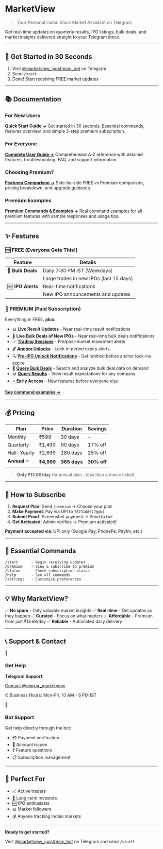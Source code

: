 # MarketView

> Your Personal Indian Stock Market Assistant on Telegram

Get real-time updates on quarterly results, IPO listings, bulk deals, and market insights delivered straight to your Telegram inbox.

---

## 🚀 Get Started in 30 Seconds

1. Visit [@marketview_ipostream_bot](https://t.me/marketview_ipostream_bot) on Telegram
2. Send `/start`
3. Done! Start receiving FREE market updates

---

## 📚 Documentation

### For New Users
**[Quick Start Guide →](QUICK_START.md)**
Get started in 30 seconds. Essential commands, features overview, and simple 3-step premium subscription.

### For Everyone
**[Complete User Guide →](USER_GUIDE.md)**
Comprehensive A-Z reference with detailed features, troubleshooting, FAQ, and support information.

### Choosing Premium?
**[Features Comparison →](FEATURES_COMPARISON.md)**
Side-by-side FREE vs Premium comparison, pricing breakdown, and upgrade guidance.

### Premium Examples
**[Premium Commands & Examples →](EXAMPLES.md)**
Real command examples for all premium features with sample responses and usage tips.

---

## ✨ Features

### 🆓 FREE (Everyone Gets This!)

| Feature | Details |
|---------|---------|
| 💼 **Bulk Deals** | Daily 7:30 PM IST (Weekdays) |
| | Large trades in new IPOs (last 15 days) |
| 🆕 **IPO Alerts** | Real-time notifications |
| | New IPO announcements and updates |

### 💎 PREMIUM (Paid Subscription)

Everything in FREE, **plus**:

- 📊 **Live Result Updates** - Near real-time result notifications
- 💼 **Live Bulk Deals of New IPOs** - Near real-time bulk deals notifications
- 📈 **[Trading Sessions](EXAMPLES.md#-trading-sessions-alerts)** - Pre/post-market movement alerts
- 🔓 **[Anchor Unlocks](EXAMPLES.md#-anchor-unlock-alerts-30-day-lock-in)** - Lock-in period expiry alerts
- 🔍 **[Pre-IPO Unlock Notifications](EXAMPLES.md#-pre-ipo-unlock-notifications-1-year-lock-in)** - Get notified before anchor lock-ins expire
- 💼 **[Query Bulk Deals](EXAMPLES.md#-query-bulk-deals)** - Search and analyze bulk deal data on demand
- 📊 **[Query Results](EXAMPLES.md#-live-result-updates)** - View result expectations for any company
- ⭐ **[Early Access](EXAMPLES.md#-early-access-to-new-features)** - New features before everyone else

**[See command examples →](EXAMPLES.md)**

---

## 💰 Pricing

| Plan | Price | Duration | Savings |
|------|-------|----------|---------|
| Monthly | ₹599 | 30 days | - |
| Quarterly | ₹1,499 | 90 days | 17% off |
| Half-Yearly | ₹2,699 | 180 days | 25% off |
| **Annual** ⭐ | **₹4,999** | **365 days** | **30% off** |

> **Only ₹13.69/day** for annual plan - less than a movie ticket!

---

## 🔐 How to Subscribe

1. **Request Plan**: Send `/premium` → Choose your plan
2. **Make Payment**: Pay via UPI to `7073168617@ybl`
3. **Submit Proof**: Screenshot payment → Send to bot
4. **Get Activated**: Admin verifies → Premium activated!

**Payment accepted via**: UPI only (Google Pay, PhonePe, Paytm, etc.)

---

## 📱 Essential Commands

```
/start      - Begin receiving updates
/premium    - View & subscribe to premium
/status     - Check subscription status
/help       - See all commands
/settings   - Customize preferences
```

---

## 💡 Why MarketView?

✅ **No spam** - Only valuable market insights
✅ **Real-time** - Get updates as they happen
✅ **Curated** - Focus on what matters
✅ **Affordable** - Premium from just ₹13.69/day
✅ **Reliable** - Automated daily delivery

---

## 📞 Support & Contact

<div class="support-section">
  <div class="support-card">
    <div class="support-icon">💬</div>
    <h3>Get Help</h3>
    <p><strong>Telegram Support:</strong></p>
    <a href="https://t.me/nimxor_marketview" class="btn support-btn" target="_blank">
      Contact @nimxor_marketview
    </a>
    <p class="support-hours">⏰ Business Hours: Mon-Fri, 10 AM - 6 PM IST</p>
  </div>

  <div class="support-card">
    <div class="support-icon">🤖</div>
    <h3>Bot Support</h3>
    <p>Get help directly through the bot:</p>
    <ul class="support-list">
      <li>💳 Payment verification</li>
      <li>🔧 Account issues</li>
      <li>❓ Feature questions</li>
      <li>📋 Subscription management</li>
    </ul>
  </div>
</div>

---

## 🎯 Perfect For

- 📈 Active traders
- 💼 Long-term investors
- 🆕 IPO enthusiasts
- 📊 Market followers
- 💰 Anyone tracking Indian markets

---

**Ready to get started?**

Visit [@marketview_ipostream_bot](https://t.me/marketview_ipostream_bot) on Telegram and send `/start`!
